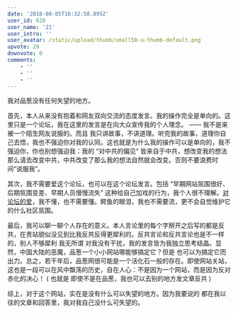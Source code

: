 ```yaml
---
date: '2018-08-05T16:32:50.895Z'
user_id: 628
user_name: '21'
user_intro: ''
user_avatar: /static/upload/thumb/small50-u-thumb-default.png
upvote: 29
downvote: 0
comments:
    - ''
    - ''
    - ''
---
```


<div><p>我对品葱没有任何失望的地方。</p><p>首先，本人从来没有抱着和网友双向交流的态度发言。我的操作完全是单向的。这里只是一个论坛，我在这里的发言是在向大众宣传我的个人理念。 —— 我不是来被一个陌生网友说服的。而且 我只讲故事，不讲道理。听完我的故事，道理你自己去悟，我也不强迫你对我的认同。这也就是为什么我的操作可以是单向的，我不强迫你，你也别想强迫我：我的 “对中共的偏见” 皆来自于中共，想改变我的想法 那么请去改变中共，中共改变了那么我的想法自然就会改变。否则不要浪费时间“说服我”。<br></p><p>其次，我不需要爱这个论坛，也可以在这个论坛发言。包括 “早期网站氛围很好、后期氛围变差、早期人员慢慢流失” 这种给自己加戏的行为，我个人很不理解。<a rel="nofollow" href="https://www.pin-cong.com/p/30411/">对论坛的爱</a>，我不懂，也不需要懂。鳄鱼的眼泪，我也不需要流，更不会自觉维护它的什么社区氛围。</p><p>最后，我可以聊一聊个人存在的意义。本人言论里的每个字掰开之后写的都是反共，在贵站貌似没见到比我反共反得更犀利的。反共言论和反共言论也是不一样的，别人不够犀利 我无所谓 对我没有干扰，我的发言皆为我独立思考结晶。显然，中国大陆的恶魔，品葱一个小小网站哪能够搞定它？但是 也可以为搞定它而出力。总之，若干年后，品葱网很可能是一个活化石一般的存在。即使网站关站，这也是一段可以在风中飘荡的历史，自在人心：不是因为一个网站，而是因为反对赤化的决心！ ( 也就是 即使不是在品葱，我也可以去别的地方发文章反共 )</p><p>综上，对于这个网站，实在是没有什么可以失望的地方。因为我要说的 都在我以往的文章和回答里，我对我自己没什么可失望的。</p></div>
